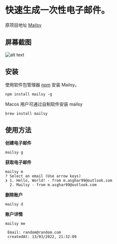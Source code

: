 

# 快速生成一次性电子邮件。
原项目地址 [Mailsy](https://github.com/BalliAsghar/Mailsy)

## 屏幕截图

![alt text](https://raw.githubusercontent.com/BalliAsghar/Mailsy/main/screenshot/Mailsy.png)

## 安装
使用软件包管理器 [npm](https://nodejs.cn/download/) 安装 Mailsy。

```
npm install mailsy -g
```

Macos 用户可通过自制软件安装 mailsy

```
brew install mailsy
```

## 使用方法

**创建电子邮件**
```
mailsy g
```

**获取电子邮件**

```
mailsy m
? Select an email (Use arrow keys)
❯ 1. Hello, World! - from m.asghar99@outlook.com
  2. Mailsy - from m.asghar99@outlook.com

```

**删除账户**

```
mailsy d
```

**账户详情**

```
mailsy me

 Email: random@random.com
 createdAt: 13/03/2022, 21:32:09

```
